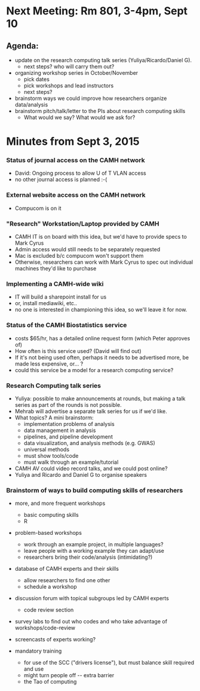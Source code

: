# Next Meeting: Rm 801, 3-4pm, Sept 10
## Agenda: 
  - update on the research computing talk series (Yuliya/Ricardo/Daniel G). 
    - next steps? who will carry them out? 
  - organizing workshop series in October/November
    - pick dates
    - pick workshops and lead instructors
    - next steps? 
  - brainstorm ways we could improve how researchers organize data/analysis
  - brainstorm pitch/talk/letter to the PIs about research computing skills
    - What would we say? What would we ask for? 

# Minutes from Sept 3, 2015

### Status of journal access on the CAMH network
  - David: Ongoing process to allow U of T VLAN access
  - no other journal access is planned :-(

### External website access on the CAMH network
  - Compucom is on it

### "Research" Workstation/Laptop provided by CAMH
  - CAMH IT is on board with this idea, but we'd have to provide specs to Mark Cyrus 
  - Admin access would still needs to be separately requested
  - Mac is excluded b/c compucom won't support them
  - Otherwise, researchers can work with Mark Cyrus to spec out individual machines they'd like to purchase
  
### Implementing a CAMH-wide wiki
  - IT will build a sharepoint install for us
  - or, install mediawiki, etc.. 
  - no one is interested in championing this idea, so we'll leave it for now. 

### Status of the CAMH Biostatistics service
  - costs $65/hr, has a detailed online request form (which Peter approves of) 
  - How often is this service used? (David will find out)
  - If it's not being used often, perhaps it needs to be advertised more, be made less expensive, or... ? 
  - could this service be a model for a research computing service? 

### Research Computing talk series 
  - Yuliya: possible to make announcements at rounds, but making a talk series as part of the rounds is not possible. 
  - Mehrab will advertise a separate talk series for us if we'd like. 
  - What topics?  A mini brainstorm: 
    - implementation problems of analysis
    - data management in analysis
    - pipelines, and pipeline development
    - data visualization, and analysis methods (e.g. GWAS)
    - universal methods
    - must show tools/code
    - must walk through an example/tutorial
  - CAMH AV could video record talks, and we could post online? 
  - Yuliya and Ricardo and Daniel G to organise speakers 
  
### Brainstorm of ways to build computing skills of researchers
  - more, and more frequent workshops
    - basic computing skills 
    - R
    
  - problem-based workshops
    - work through an example project, in multiple languages?
    - leave people with a working example they can adapt/use
    - researchers bring their code/analysis (intimidating?)
    
  - database of CAMH experts and their skills
    - allow researchers to find one other
    - schedule a workshop
  
  - discussion forum with topical subgroups led by CAMH experts
    - code review section
   
  - survey labs to find out who codes and who take advantage of workshops/code-review
  
  - screencasts of experts working? 
  
  - mandatory training 
    - for use of the SCC ("drivers license"), but must balance skill required and use
    - might turn people off -- extra barrier
    - the Tao of computing
  
    
  
  
  
  
  
  
  
  
